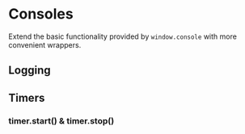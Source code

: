 # Consoles

Extend the basic functionality provided by `window.console` with more convenient wrappers.

## Logging

## Timers

### timer.start() & timer.stop()
